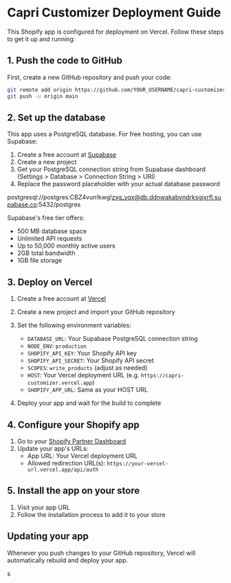 # Capri Customizer Deployment Guide

This Shopify app is configured for deployment on Vercel. Follow these steps to get it up and running:

## 1. Push the code to GitHub

First, create a new GitHub repository and push your code:

```bash
git remote add origin https://github.com/YOUR_USERNAME/capri-customizer.git
git push -u origin main
```

## 2. Set up the database

This app uses a PostgreSQL database. For free hosting, you can use Supabase:

1. Create a free account at [Supabase](https://supabase.com/)
2. Create a new project
3. Get your PostgreSQL connection string from Supabase dashboard (Settings > Database > Connection String > URI)
4. Replace the password placeholder with your actual database password

postgresql://postgres:CBZ4vun!kwg!zxg_yqx@db.ddnwakabvndrksgjxrfl.supabase.co:5432/postgres

Supabase's free tier offers:
- 500 MB database space
- Unlimited API requests
- Up to 50,000 monthly active users
- 2GB total bandwidth
- 1GB file storage

## 3. Deploy on Vercel

1. Create a free account at [Vercel](https://vercel.com)
2. Create a new project and import your GitHub repository
3. Set the following environment variables:
   - `DATABASE_URL`: Your Supabase PostgreSQL connection string
   - `NODE_ENV`: `production`
   - `SHOPIFY_API_KEY`: Your Shopify API key
   - `SHOPIFY_API_SECRET`: Your Shopify API secret
   - `SCOPES`: `write_products` (adjust as needed)
   - `HOST`: Your Vercel deployment URL (e.g. `https://capri-customizer.vercel.app`)
   - `SHOPIFY_APP_URL`: Same as your HOST URL

4. Deploy your app and wait for the build to complete

## 4. Configure your Shopify app

1. Go to your [Shopify Partner Dashboard](https://partners.shopify.com/apps)
2. Update your app's URLs:
   - App URL: Your Vercel deployment URL
   - Allowed redirection URL(s): `https://your-vercel-url.vercel.app/api/auth`

## 5. Install the app on your store

1. Visit your app URL
2. Follow the installation process to add it to your store

## Updating your app

Whenever you push changes to your GitHub repository, Vercel will automatically rebuild and deploy your app. 

s